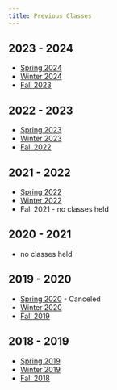 ```yaml
---
title: Previous Classes
---
```

## 2023 - 2024

- [Spring 2024](/quarters/spring-2024-classes.html)
- [Winter 2024](/quarters/winter-2024-classes.html)
- [Fall 2023](/quarters/fall-2023-classes.html)

## 2022 - 2023

- [Spring 2023](/quarters/spring-2023-classes.html)
- [Winter 2023](/quarters/winter-2023-classes.html)
- [Fall 2022](/quarters/fall-2022-classes.html)

## 2021 - 2022

- [Spring 2022](/quarters/spring-2022-classes.html)
- [Winter 2022](/quarters/winter-2022-classes.html)
- Fall 2021 - no classes held

## 2020 - 2021

- no classes held

## 2019 - 2020

- [Spring 2020](/quarters/spring-2020-classes.html) - Canceled
- [Winter 2020](/quarters/winter-2020-classes.html)
- [Fall 2019](/quarters/fall-2019-classes.html)

## 2018 - 2019

- [Spring 2019](/quarters/spring-2019-classes.html)
- [Winter 2019](/quarters/winter-2019-classes.html)
- [Fall 2018](/quarters/fall-2018-classes.html)
